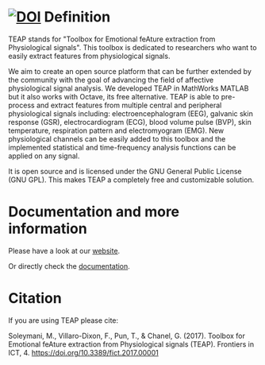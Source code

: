 [![DOI](https://zenodo.org/badge/DOI/10.5281/zenodo.154147.svg)](https://doi.org/10.5281/zenodo.154147)
Definition
==========

TEAP stands for "Toolbox for Emotional feAture extraction from Physiological signals". This toolbox is dedicated to researchers who want to easily extract features from physiological signals.

We aim to create an open source platform that can be further extended by the community with the goal of advancing the field of affective physiological signal analysis. We developed TEAP in MathWorks MATLAB but it also works with Octave, its free alternative. TEAP is able to pre-process and extract features from multiple  central and peripheral physiological signals including: electroencephalogram (EEG), galvanic skin response (GSR), electrocardiogram (ECG), blood volume pulse (BVP), skin temperature, respiration pattern and electromyogram (EMG). New physiological channels can be easily added to this toolbox and the implemented statistical and time-frequency analysis functions can be applied on any signal.


It is open source and is licensed under the GNU General Public License (GNU GPL). This makes TEAP a completely free and customizable solution.


Documentation and more information
==========

Please have a look at our [website](http://teap.unige.ch/).

Or directly check the [documentation](http://teap.unige.ch/doxygen/).

Citation
==========

If you are using TEAP please cite:

Soleymani, M., Villaro-Dixon, F., Pun, T., & Chanel, G. (2017). Toolbox for Emotional feAture extraction from Physiological signals (TEAP). Frontiers in ICT, 4. https://doi.org/10.3389/fict.2017.00001
